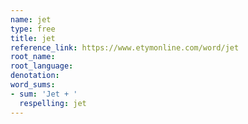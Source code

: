 ```yaml
---
name: jet
type: free
title: jet
reference_link: https://www.etymonline.com/word/jet
root_name: 
root_language: 
denotation: 
word_sums:
- sum: 'Jet + '
  respelling: jet
---
```

